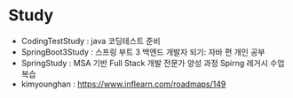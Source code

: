 # Study

- CodingTestStudy : java 코딩테스트 준비
- SpringBoot3Study : 스프링 부트 3 백엔드 개발자 되기: 자바 편 개인 공부
- SpringStudy : MSA 기반 Full Stack 개발 전문가 양성 과정 Spirng 레거시 수업 복습
- kimyounghan : https://www.inflearn.com/roadmaps/149
  
